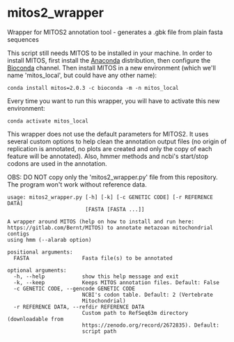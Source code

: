# mitos2_wrapper

Wrapper for MITOS2 annotation tool - generates a .gbk file from plain fasta sequences

This script still needs MITOS to be installed in your machine. In order to install MITOS, first install the [Anaconda](https://www.anaconda.com/distribution/) distribution, then configure the [Bioconda](https://bioconda.github.io/user/install.html#set-up-channels) channel. Then install MITOS in a new environment (which we'll name 'mitos_local', but could have any other name):

```
conda install mitos=2.0.3 -c bioconda -m -n mitos_local
```

Every time you want to run this wrapper, you will have to activate this new environment:

```
conda activate mitos_local
```

This wrapper does not use the default parameters for MITOS2. It uses several custom options to help clean the annotation output files (no origin of replication is annotated, no plots are created and only the copy of each feature will be annotated). Also, hmmer methods and ncbi's start/stop codons are used in the annotation.

OBS: DO NOT copy only the 'mitos2_wrapper.py' file from this repository. The program won't work without reference data.

```
usage: mitos2_wrapper.py [-h] [-k] [-c GENETIC CODE] [-r REFERENCE DATA]
                         [FASTA [FASTA ...]]

A wrapper around MITOS (help on how to install and run here:
https://gitlab.com/Bernt/MITOS) to annotate metazoan mitochondrial contigs
using hmm (--alarab option)

positional arguments:
  FASTA                 Fasta file(s) to be annotated

optional arguments:
  -h, --help            show this help message and exit
  -k, --keep            Keeps MITOS annotation files. Default: False
  -c GENETIC CODE, --gencode GENETIC CODE
                        NCBI's codon table. Default: 2 (Vertebrate
                        Mitochondrial)
  -r REFERENCE DATA, --refdir REFERENCE DATA
                        Custom path to RefSeq63m directory (downloadable from
                        https://zenodo.org/record/2672835). Default:
                        script path
```
